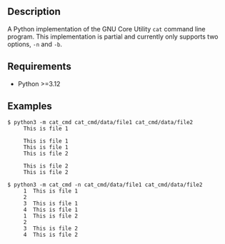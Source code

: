 ## Description
A Python implementation of the GNU Core Utility `cat` command line program. 
This implementation is partial and currently only supports two options,
`-n` and `-b`.

## Requirements
- Python >=3.12

## Examples
```
$ python3 -m cat_cmd cat_cmd/data/file1 cat_cmd/data/file2 
     This is file 1
     
     This is file 1
     This is file 1
     This is file 2
     
     This is file 2
     This is file 2
```
```
$ python3 -m cat_cmd -n cat_cmd/data/file1 cat_cmd/data/file2
     1  This is file 1
     2  
     3  This is file 1
     4  This is file 1
     1  This is file 2
     2  
     3  This is file 2
     4  This is file 2
```
